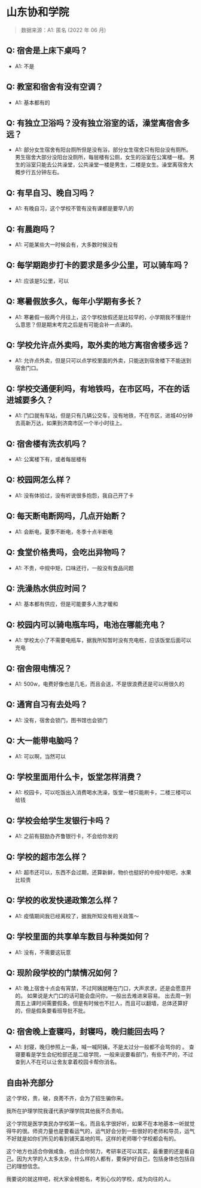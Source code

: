 # 山东协和学院

> 数据来源：A1: 匿名 (2022 年 06 月)

## Q: 宿舍是上床下桌吗？

- A1: 不是

## Q: 教室和宿舍有没有空调？

- A1: 基本都有的

## Q: 有独立卫浴吗？没有独立浴室的话，澡堂离宿舍多远？

- A1: 部分女生宿舍有阳台厕所但是没有浴，部分女生宿舍只有阳台没有厕所。
男生宿舍大部分没阳台没厕所，每层楼有公厕，女生的浴室在公寓楼一楼。
男生的浴室只能去公共澡堂，公共澡堂一楼是男生，二楼是女生。澡堂离宿舍大概步行五分钟左右。

## Q: 有早自习、晚自习吗？

- A1: 有晚自习，这个学校不管有没有课都是要早八的

## Q: 有晨跑吗？

- A1: 可能某些大一时候会有，大多数时候没有

## Q: 每学期跑步打卡的要求是多少公里，可以骑车吗？

- A1: 应该是5公里，可以

## Q: 寒暑假放多久，每年小学期有多长？

- A1: 寒暑假一般两个月往上，这个学校放假还是比较早的，小学期我不懂是什么意思？但是期末考完之后是有可能会补一点课的。

## Q: 学校允许点外卖吗，取外卖的地方离宿舍楼多远？

- A1: 允许点外卖，但是只可以点学校里面的外卖，只能送到宿舍楼下不能送到宿舍门口。

## Q: 学校交通便利吗，有地铁吗，在市区吗，不在的话进城要多久？

- A1: 门口就有车站，但是只有几辆公交车，没有地铁，不在市区，进城40分钟去高新万达，如果到济南市区一个半小时往上。

## Q: 宿舍楼有洗衣机吗？

- A1: 公寓楼下有，或者每层楼有

## Q: 校园网怎么样？

- A1: 没有体验过，没有听说很多抱怨，我自己开了卡

## Q: 每天断电断网吗，几点开始断？

- A1: 会断电，夏季不断电，冬季十点半断电

## Q: 食堂价格贵吗，会吃出异物吗？

- A1: 不贵，中规中矩，口味还行，一般没有食品问题

## Q: 洗澡热水供应时间？

- A1: 基本都有供应，但是可能要多人洗才暖和

## Q: 校园内可以骑电瓶车吗，电池在哪能充电？

- A1: 学校太小了不需要电瓶车，据我所知暂时没有充电桩，应该饭堂后面可以充电

## Q: 宿舍限电情况？

- A1: 500w，电费好像也是几毛，而且会送，不是很浪费还是可以用很久的

## Q: 通宵自习有去处吗？

- A1: 没有，宿舍会锁门，图书馆也会锁门

## Q: 大一能带电脑吗？

- A1: 可以啊，当然可以

## Q: 学校里面用什么卡，饭堂怎样消费？

- A1: 校园卡，可以吃饭出入消费喝水洗澡，饭堂一楼只能刷卡，二楼三楼可以给钱

## Q: 学校会给学生发银行卡吗？

- A1: 之前有鼓励办齐鲁银行卡，不会给你发的

## Q: 学校的超市怎么样？

- A1: 超市还可以，东西不会过期，还算新鲜，物价也挺好的中规中矩吧，水果比较贵

## Q: 学校的收发快递政策怎么样？

- A1: 疫情期间我已经离校了，据我所知没有相关政策～

## Q: 学校里面的共享单车数目与种类如何？

- A1: 没有，不需要这玩意

## Q: 现阶段学校的门禁情况如何？

- A1: 晚上宿舍十点会有宵禁，不过阿姨就睡在门口，大声求求，还是会愿意开的。
如果说是大门口的话可能会盘问你，一般出去难进来容易。
出去周一到周五上课时间需要假条，但是有时候也不拦人，而且可以翻墙，总体还算好的，但是假条要看班导批不批。

## Q: 宿舍晚上查寝吗，封寝吗，晚归能回去吗？

- A1: 封寝，晚归参照上一条，喊一喊阿姨，不是太过分一般都不会骂你的 。
查寝要看是学生会纪检部还是二级学院，一般来说要看部门，有些不严的，不过查到人不在可以让舍友拿着校园卡帮你消名。

## 自由补充部分

这个学校，贵，破，良莠不齐，会为了招生骗你来。

我所在护理学院我谨代表护理学院其他我不负责哈。

这个学院是医学类民办学校第一名，而且名字很好听，如果不在本地基本一听就觉得牛的很。师资力量也是要看运气的，运气好会分到一些很好的老师和导员，运气不好就是如你们所见的看到铺天盖地的骂，这样的老师哪个学校都会有的。

这个地方也适合你做咸鱼，也适合你努力，考研率还可以其实，最重要的还是看自己。因为大学的人太多太杂，什么样的人都有，要保护好自己，包括身体也包括自己的理想信念。

我要说的就这样吧，祝大家金榜题名，考到心仪的学校，成为向往的人。